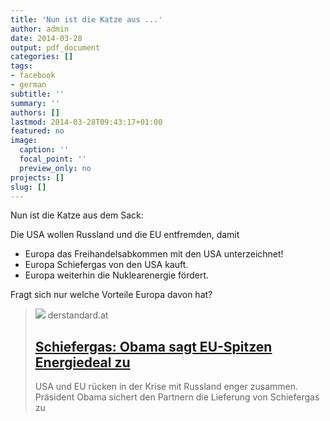```yaml
---
title: 'Nun ist die Katze aus ...'
author: admin
date: 2014-03-28
output: pdf_document
categories: []
tags:
- facebook
- german
subtitle: ''
summary: ''
authors: []
lastmod: 2014-03-28T09:43:17+01:00
featured: no
image:
  caption: ''
  focal_point: ''
  preview_only: no
projects: []
slug: []
---
```

Nun ist die Katze aus dem Sack:

Die USA wollen Russland und die EU entfremden, damit
- Europa das Freihandelsabkommen mit den USA unterzeichnet!
- Europa Schiefergas von den USA kauft.
- Europa weiterhin die Nuklearenergie fördert.

Fragt sich nur welche Vorteile Europa davon hat?
> [![](https://at.staticfiles.at/img/meta/meta_image_1200x630-4d0796cf00.png)](http://derstandard.at/1395363329295/Schiefergas-Obama-sagt-EU-Spitzen-Energiedeal-zu)
> derstandard.at
> ## [Schiefergas: Obama sagt EU-Spitzen Energiedeal zu](http://derstandard.at/1395363329295/Schiefergas-Obama-sagt-EU-Spitzen-Energiedeal-zu)
>
>USA und EU rücken in der Krise mit Russland enger zusammen. Präsident Obama sichert den Partnern die Lieferung von Schiefergas zu

